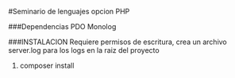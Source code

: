 #Seminario de lenguajes opcion PHP

###Dependencias
PDO
Monolog

###INSTALACION
Requiere permisos de escritura, crea un archivo server.log para los logs en la raiz del proyecto
1) composer install


